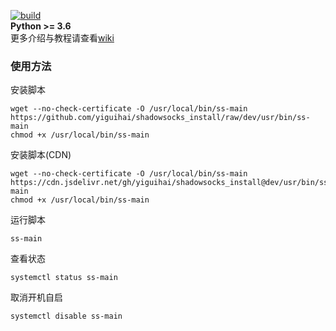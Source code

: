 [![build](https://github.com/yiguihai/shadowsocks_install/actions/workflows/build.yml/badge.svg?branch=dev)](https://github.com/yiguihai/shadowsocks_install/actions?query=branch:dev)  
**Python >= 3.6**  
更多介绍与教程请查看[wiki](https://github.com/yiguihai/shadowsocks_install/wiki)   
### 使用方法
安装脚本
```Shell
wget --no-check-certificate -O /usr/local/bin/ss-main https://github.com/yiguihai/shadowsocks_install/raw/dev/usr/bin/ss-main  
chmod +x /usr/local/bin/ss-main
```
安装脚本(CDN)
```Shell
wget --no-check-certificate -O /usr/local/bin/ss-main https://cdn.jsdelivr.net/gh/yiguihai/shadowsocks_install@dev/usr/bin/ss-main
chmod +x /usr/local/bin/ss-main
```
运行脚本
```Shell
ss-main
```
查看状态
```Shell
systemctl status ss-main
```
取消开机自启
```Shell
systemctl disable ss-main
```
